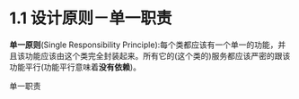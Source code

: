 # 1.1 设计原则－单一职责

**单一原则**(Single Responsibility Principle):每个类都应该有一个单一的功能，并且该功能应该由这个类完全封装起来。所有它的(这个类的)服务都应该严密的跟该功能平行(功能平行意味着**没有依赖**)。

单一职责
```php
```




